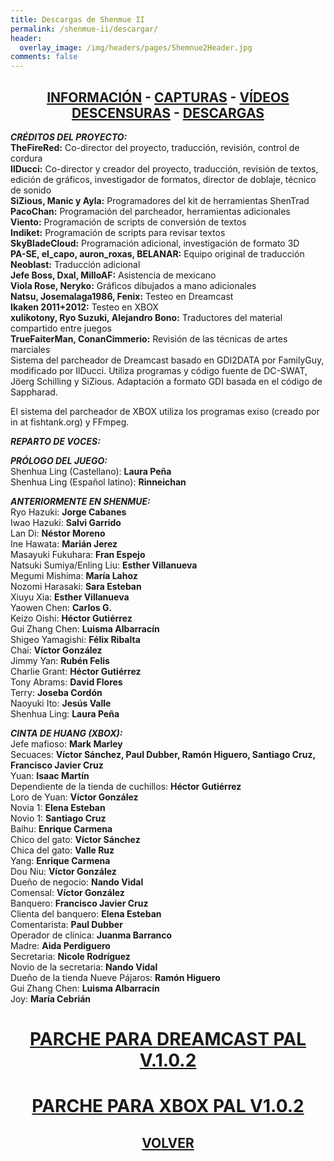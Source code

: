 ```yaml
---
title: Descargas de Shenmue II
permalink: /shenmue-ii/descargar/
header:
  overlay_image: /img/headers/pages/Shemnue2Header.jpg
comments: false
---
```

<h2 style="text-align: center;"><strong><a href="/shenmue-ii/informacion/">INFORMACIÓN</a> - <a href="/shenmue-ii/capturas/">CAPTURAS</a> - <a href="/shenmue-ii/videos/">VÍDEOS</a><br>  
<a href="/shenmue-ii/descensuras/">DESCENSURAS</a> - <a href="/shenmue-ii/descargar/">DESCARGAS</a></strong></h2>

_**CRÉDITOS DEL PROYECTO:**_  
**TheFireRed:** Co-director del proyecto, traducción, revisión, control de cordura  
**IlDucci:** Co-director y creador del proyecto, traducción, revisión de textos, 
edición de gráficos, investigador de formatos, director de doblaje, técnico de sonido  
**SiZious, Manic y Ayla:** Programadores del kit de herramientas ShenTrad  
**PacoChan:** Programación del parcheador, herramientas adicionales  
**Viento:** Programación de scripts de conversión de textos  
**Indiket:** Programación de scripts para revisar textos  
**SkyBladeCloud:** Programación adicional, investigación de formato 3D  
**PA-SE, el_capo, auron_roxas, BELANAR:** Equipo original de traducción  
**Neoblast:** Traducción adicional  
**Jefe Boss, Dxal, MilloAF:** Asistencia de mexicano  
**Viola Rose, Neryko:** Gráficos dibujados a mano adicionales  
**Natsu, Josemalaga1986, Fenix:** Testeo en Dreamcast  
**Ikaken 2011+2012:** Testeo en XBOX  
**xulikotony, Ryo Suzuki, Alejandro Bono:** Traductores del material compartido entre juegos  
**TrueFaiterMan, ConanCimmerio:** Revisión de las técnicas de artes marciales  
Sistema del parcheador de Dreamcast basado en GDI2DATA por FamilyGuy, modificado por IlDucci. 
Utiliza programas y código fuente de DC-SWAT, Jöerg Schilling y SiZious. Adaptación a formato 
GDI basada en el código de Sappharad.

El sistema del parcheador de XBOX utiliza los programas exiso (creado por in at fishtank.org) y FFmpeg.

_**REPARTO DE VOCES:**_

**_PRÓLOGO DEL JUEGO:_**  
Shenhua Ling (Castellano): **Laura Peña**  
Shenhua Ling (Español latino): **Rinneichan**

_**ANTERIORMENTE EN SHENMUE:**_  
Ryo Hazuki: **Jorge Cabanes**  
Iwao Hazuki: **Salvi Garrido**  
Lan Di: **Néstor Moreno**  
Ine Hawata: **Marián Jerez**  
Masayuki Fukuhara: **Fran Espejo**  
Natsuki Sumiya/Enling Liu: **Esther Villanueva**  
Megumi Mishima: **María Lahoz**  
Nozomi Harasaki: **Sara Esteban**  
Xiuyu Xia: **Esther Villanueva**  
Yaowen Chen: **Carlos G.**  
Keizo Oishi: **Héctor Gutiérrez**  
Gui Zhang Chen: **Luisma Albarracín**  
Shigeo Yamagishi: **Félix Ribalta**  
Chai: **Víctor González**  
Jimmy Yan: **Rubén Felis**  
Charlie Grant: **Héctor Gutiérrez**  
Tony Abrams: **David Flores**  
Terry: **Joseba Cordón**  
Naoyuki Ito: **Jesús Valle**  
Shenhua Ling: **Laura Peña**

_**CINTA DE HUANG (XBOX):**_  
Jefe mafioso: **Mark Marley**  
Secuaces: **Víctor Sánchez, Paul Dubber, Ramón Higuero, Santiago Cruz, Francisco Javier Cruz**  
Yuan: **Isaac Martín**  
Dependiente de la tienda de cuchillos: **Héctor Gutiérrez**  
Loro de Yuan: **Víctor González**  
Novia 1: **Elena Esteban**  
Novio 1: **Santiago Cruz**  
Baihu: **Enrique Carmena**  
Chico del gato: **Víctor Sánchez**  
Chica del gato: **Valle Ruz**  
Yang: **Enrique Carmena**  
Dou Niu: **Víctor González**  
Dueño de negocio: **Nando Vidal**  
Comensal: **Víctor González**  
Banquero: **Francisco Javier Cruz**  
Clienta del banquero: **Elena Esteban**  
Comentarista: **Paul Dubber**  
Operador de clínica: **Juanma Barranco**  
Madre: **Aida Perdiguero**  
Secretaria: **Nicole Rodríguez**  
Novio de la secretaria: **Nando Vidal**  
Dueño de la tienda Nueve Pájaros: **Ramón Higuero**  
Gui Zhang Chen: **Luisma Albarracín**  
Joy: **María Cebrián**

<h1 style="text-align: center;"><a href="http://www.mediafire.com/download/ug85hri1p49yqu5/ShenmueIIEnEspanolDREAMCAST102.7z"><strong>PARCHE PARA DREAMCAST PAL V.1.0.2</strong></a></h1>

<h1 style="text-align: center;"><a href="http://www.mediafire.com/download/z8xv45yn6kygcbc/ShenmueIIEnEspanolXBOX102.7z"><strong>PARCHE PARA XBOX PAL V1.0.2</strong></a></h1>

<h2 style="text-align: center;"><strong><a href="/shenmue-ii/">VOLVER</a></strong></h2>


